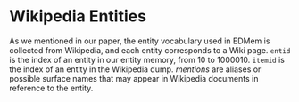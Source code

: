 # Wikipedia Entities

As we mentioned in our paper, the entity vocabulary used in EDMem is collected from Wikipedia, and each entity corresponds to a Wiki page. `entid` is the index of an entity in our entity memory, from 10 to 1000010. `itemid` is the index of an entity in the Wikipedia dump. *mentions* are aliases or possible surface names that may appear in Wikipedia documents in reference to the entity.